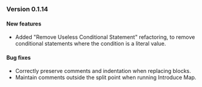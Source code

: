 ### Version 0.1.14

#### New features
- Added "Remove Useless Conditional Statement" refactoring, to remove conditional statements where the condition is a literal value.

#### Bug fixes
- Correctly preserve comments and indentation when replacing blocks.
- Maintain comments outside the split point when running Introduce Map.
